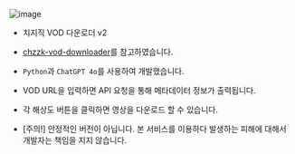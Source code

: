![image](https://github.com/honey720/chzzk-vod-downloader-v2/assets/101120544/c141cf77-10e9-4872-876e-e42c7417e48a)

- 치지직 VOD 다운로더 v2
- [chzzk-vod-downloader](https://github.com/24802/chzzk-vod-downloader)를 참고하였습니다.
- `Python`과 `ChatGPT 4o`를 사용하여 개발했습니다.
- VOD URL을 입력하면 API 요청을 통해 메타데이터 정보가 출력됩니다.
- 각 해상도 버튼을 클릭하면 영상을 다운로드 할 수 있습니다.

- [주의!] 안정적인 버전이 아닙니다. 본 서비스를 이용하다 발생하는 피해에 대해서 개발자는 책임을 지지 않습니다.
    